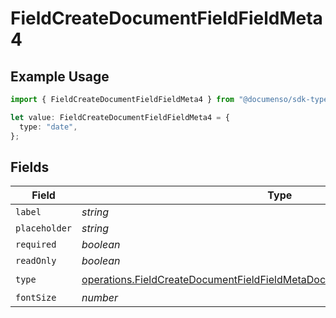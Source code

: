 # FieldCreateDocumentFieldFieldMeta4

## Example Usage

```typescript
import { FieldCreateDocumentFieldFieldMeta4 } from "@documenso/sdk-typescript/models/operations";

let value: FieldCreateDocumentFieldFieldMeta4 = {
  type: "date",
};
```

## Fields

| Field                                                                                                                                                                    | Type                                                                                                                                                                     | Required                                                                                                                                                                 | Description                                                                                                                                                              |
| ------------------------------------------------------------------------------------------------------------------------------------------------------------------------ | ------------------------------------------------------------------------------------------------------------------------------------------------------------------------ | ------------------------------------------------------------------------------------------------------------------------------------------------------------------------ | ------------------------------------------------------------------------------------------------------------------------------------------------------------------------ |
| `label`                                                                                                                                                                  | *string*                                                                                                                                                                 | :heavy_minus_sign:                                                                                                                                                       | N/A                                                                                                                                                                      |
| `placeholder`                                                                                                                                                            | *string*                                                                                                                                                                 | :heavy_minus_sign:                                                                                                                                                       | N/A                                                                                                                                                                      |
| `required`                                                                                                                                                               | *boolean*                                                                                                                                                                | :heavy_minus_sign:                                                                                                                                                       | N/A                                                                                                                                                                      |
| `readOnly`                                                                                                                                                               | *boolean*                                                                                                                                                                | :heavy_minus_sign:                                                                                                                                                       | N/A                                                                                                                                                                      |
| `type`                                                                                                                                                                   | [operations.FieldCreateDocumentFieldFieldMetaDocumentsFieldsResponse200Type](../../models/operations/fieldcreatedocumentfieldfieldmetadocumentsfieldsresponse200type.md) | :heavy_check_mark:                                                                                                                                                       | N/A                                                                                                                                                                      |
| `fontSize`                                                                                                                                                               | *number*                                                                                                                                                                 | :heavy_minus_sign:                                                                                                                                                       | N/A                                                                                                                                                                      |